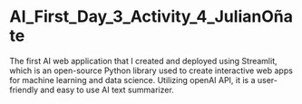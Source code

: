 # AI_First_Day_3_Activity_4_JulianOñate

The first AI web application that I created and deployed using Streamlit, which is an open-source Python library used to create interactive web apps for machine learning and data science. 
Utilizing openAI API, it is a user-friendly and easy to use AI text summarizer.
